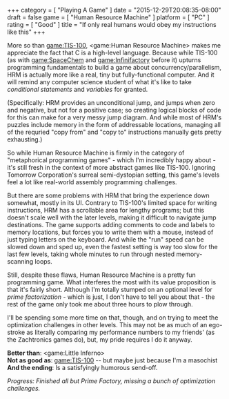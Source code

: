 +++
category = [ "Playing A Game" ]
date = "2015-12-29T20:08:35-08:00"
draft = false
game = [ "Human Resource Machine" ]
platform = [ "PC" ]
rating = [ "Good" ]
title = "If only real humans would obey my instructions like this"
+++

More so than <game:TIS-100>, <game:Human Resource Machine> makes me appreciate the fact that C is a high-level language.  Because while TIS-100 (as with <game:SpaceChem> and <game:Infinifactory> before it) upturns programming fundamentals to build a game about concurrency/parallelism, HRM is actually more like a real, tiny but fully-functional computer.  And it will remind any computer science student of what it's like to take <i>conditional statements</i> and <i>variables</i> for granted.

(Specifically: HRM provides an unconditional jump, and jumps when zero and negative, but not for a positive case; so creating logical blocks of code for this can make for a very messy jump diagram.  And while most of HRM's puzzles include memory in the form of addressable locations, managing all of the requried "copy from" and "copy to" instructions manually gets pretty exhausting.)

So while Human Resource Machine is firmly in the category of "metaphorical programming games" - which I'm incredibly happy about - it's still fresh in the context of more abstract games like TIS-100.  Ignoring Tomorrow Corporation's surreal semi-dystopian setting, this game's levels feel a lot like real-world assembly programming challenges.

But there are some problems with HRM that bring the experience down somewhat, mostly in its UI.  Contrary to TIS-100's limited space for writing instructions, HRM has a scrollable area for lengthy programs; but this doesn't scale well with the later levels, making it difficult to navigate jump destinations.  The game supports adding comments to code and labels to memory locations, but forces you to write them with a mouse, instead of just typing letters on the keyboard.  And while the "run" speed can be slowed down and sped up, even the fastest setting is way too slow for the last few levels, taking whole minutes to run through nested memory-scanning loops.

Still, despite these flaws, Human Resource Machine is a pretty fun programming game.  What interferes the most with its value proposition is that it's fairly short.  Although I'm totally stumped on an optional level for <i>prime factorization</i> - which is just, I don't have to tell you about that - the rest of the game only took me about three hours to plow through.

I'll be spending some more time on that, though, and on trying to meet the optimization challenges in other levels.  This may not be as much of an ego-stroke as literally comparing my performance numbers to my friends' (as the Zachtronics games do), but, my pride requires I do it anyway.

<b>Better than</b>: <game:Little Inferno>  
<b>Not as good as</b>: <game:TIS-100> -- but maybe just because I'm a masochist  
<b>And the ending</b>: Is a satisfyingly humorous send-off.

<i>Progress: Finished all but Prime Factory, missing a bunch of optimization challenges.</i>
